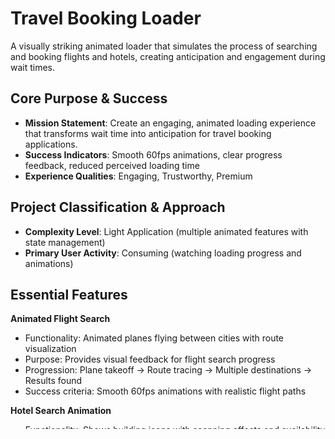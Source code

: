 # Travel Booking Loader

A visually striking animated loader that simulates the process of searching and booking flights and hotels, creating anticipation and engagement during wait times.

## Core Purpose & Success
- **Mission Statement**: Create an engaging, animated loading experience that transforms wait time into anticipation for travel booking applications.
- **Success Indicators**: Smooth 60fps animations, clear progress feedback, reduced perceived loading time
- **Experience Qualities**: Engaging, Trustworthy, Premium

## Project Classification & Approach
- **Complexity Level**: Light Application (multiple animated features with state management)
- **Primary User Activity**: Consuming (watching loading progress and animations)

## Essential Features

**Animated Flight Search**
- Functionality: Animated planes flying between cities with route visualization
- Purpose: Provides visual feedback for flight search progress
- Progression: Plane takeoff → Route tracing → Multiple destinations → Results found
- Success criteria: Smooth 60fps animations with realistic flight paths

**Hotel Search Animation**
- Functionality: Shows building icons with scanning effects and availability checking
- Purpose: Represents hotel search and room availability verification
- Progression: City skyline appears → Buildings highlight → Availability check → Rooms confirmed
- Success criteria: Clear visual indication of search progress with building animations

**Progress Indicators**
- Functionality: Multiple progress bars and percentage counters for different search aspects
- Purpose: Provides specific feedback on search completion status
- Progression: 0% → Incremental progress → 100% completion with checkmarks
- Success criteria: Accurate progress representation with smooth transitions

**Status Messages**
- Functionality: Dynamic text updates throughout the search process
- Purpose: Keeps users informed about what's happening during the search
- Progression: "Searching flights..." → "Comparing prices..." → "Finding hotels..." → "Complete!"
- Success criteria: Clear, encouraging messages that match animation timing

## Design Direction

### Visual Tone & Identity
- **Emotional Response**: Excitement and anticipation for upcoming travel
- **Design Personality**: Modern, trustworthy, and slightly premium
- **Visual Metaphors**: Flight paths, city skylines, travel journey progression
- **Simplicity Spectrum**: Clean interface with purposeful animations

### Color Strategy
- **Color Scheme Type**: Complementary (opposite colors)
- **Primary Color**: Deep Travel Blue (oklch(0.45 0.15 250)) - Communicates trust and reliability
- **Secondary Colors**: Sky Blue (oklch(0.75 0.12 240)) for backgrounds
- **Accent Color**: Vibrant Orange (oklch(0.65 0.18 50)) for CTAs and important elements
- **Color Psychology**: Blues for trust, oranges for energy and excitement
- **Foreground/Background Pairings**: 
  - Background (White): Dark Blue text - Ratio 8.2:1 ✓
  - Primary (Deep Blue): White text - Ratio 6.8:1 ✓
  - Accent (Orange): White text - Ratio 4.9:1 ✓

### Typography System
- **Font Pairing Strategy**: Single family (Inter) with varying weights
- **Primary Font**: Inter - Modern, highly legible sans-serif
- **Typographic Hierarchy**:
  - H1 (Main Status): Inter Bold/32px/tight spacing
  - H2 (Section Labels): Inter Medium/18px/normal spacing
  - Body (Progress Text): Inter Regular/14px/relaxed spacing
  - Caption (Percentages): Inter Medium/12px/wide spacing

### Animations
- **Purposeful Meaning**: Motion communicates travel journey progression
- **Hierarchy of Movement**: Primary focus on flight paths and hotel scanning
- **Contextual Appropriateness**: Smooth, physics-based motion that mirrors real travel

### UI Elements & Component Selection
- **Components**: Card for main container, Progress components, custom animated elements
- **Component States**: Loading (active), Progress (updating), Complete (success)
- **Icon Selection**: Airplane, Buildings, MapPin, Clock, CheckCircle from Phosphor Icons
- **Spacing System**: Generous padding (p-8) with consistent gaps between sections
- **Mobile Adaptation**: Single-column layout with optimized animations

## Edge Cases & Problem Scenarios
- **Network Issues**: Graceful error states with retry options
- **Mobile Performance**: Optimized animations for lower-end devices
- **Accessibility**: Reduced motion options for users with vestibular disorders

## Implementation Considerations
- **Scalability Needs**: Modular animation components for reuse
- **Testing Focus**: Animation performance across devices
- **Critical Questions**: Balancing visual appeal with performance